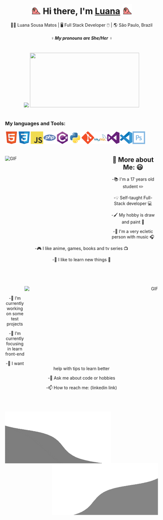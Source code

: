 <div align="center">
   <h1> <img src="https://github.com/LuanaSMatos01/LuanaSMatos01/blob/main/gifs/birb.gif" width="33px"> Hi there, I'm <a href="https://www.youtube.com/watch?v=za3FN2fvXa8">Luana</a> <img src="https://github.com/LuanaSMatos01/LuanaSMatos01/blob/main/gifs/birb.gif" width="33px"> </h1>
</div>

<div align="center">
🙋‍♀️ Luana Sousa Matos | 🖥️ Full Stack Developer 🖱️ | 🌎 São Paulo, Brazil 
</div>
 
<h5 align="center">
   <i>♀️ My pronouns are She/Her ♀️</i>
</h5>
 
<br />

<div align="center">
   <img height="180em" src="https://github-readme-stats.vercel.app/api?username=LuanaSMatos01&show_icons=true&theme=tokyonight&include_all_commits=true&count_private=true">
   <img height="180em" width="360em" src="https://github-readme-stats.vercel.app/api/top-langs/?username=LuanaSMatos01&layout=compact&langs_count=7&theme=tokyonight">
</div>

<br />

<div align="left">
   
<h3> My languages and Tools: </h3>

<p align="center">
      
<a href="https://www.w3schools.com/html/default.asp" target="_blank"> <img align="left" 
src="https://github.com/LuanaSMatos01/LuanaSMatos01/blob/main/icons/html5.svg" alt="HTML5" height='42px'/> </a>
   
<a href="https://www.w3schools.com/css/default.asp" target="_blank"> <img align="left" 
src="https://github.com/LuanaSMatos01/LuanaSMatos01/blob/main/icons/css3.svg" alt="CSS3" height='42px'/> </a>
   
<a href="https://developer.mozilla.org/en-US/docs/Web/JavaScript" target="_blank"> <img align="left" alt="JavaScript" height ="42px" 
src="https://github.com/LuanaSMatos01/LuanaSMatos01/blob/main/icons/javascript.svg"> </a>
   
<a href="https://www.php.net/" target="_blank"> <img align="left" alt="PHP" height ="42px" 
src="https://github.com/LuanaSMatos01/LuanaSMatos01/blob/main/icons/php.svg"> </a>
   
<a href="https://docs.microsoft.com/pt-br/dotnet/csharp/" target="_blank"> <img align="left" alt="csharp" height ="42px" 
src="https://github.com/LuanaSMatos01/LuanaSMatos01/blob/main/icons/csharp.svg"> </a>
   
<a href="https://www.python.org/" target="_blank"> <img align="left" alt="python" height ="42px" 
src="https://github.com/LuanaSMatos01/LuanaSMatos01/blob/main/icons/python.svg"> </a>
   
<a href="https://git-scm.com/" target="_blank"> <img align="left" alt="git" height ="42px" 
src="https://github.com/LuanaSMatos01/LuanaSMatos01/blob/main/icons/tools/git.svg"> </a>
   
<a href="https://www.mysql.com/" target="_blank"> <img align="left" alt="mysql" height ="42px" 
src="https://github.com/LuanaSMatos01/LuanaSMatos01/blob/main/icons/tools/mysql.svg"> </a>
   
<a href="https://visualstudio.microsoft.com/pt-br/" target="_blank"> <img align="left" alt="visualstudio" height ="42px" 
src="https://github.com/LuanaSMatos01/LuanaSMatos01/blob/main/icons/tools/visualstudio.svg"> </a>
   
<a href="https://code.visualstudio.com/" target="_blank"> <img align="left" alt="vscode" height ="42px" 
src="https://github.com/LuanaSMatos01/LuanaSMatos01/blob/main/icons/tools/vscode.svg"> </a>
   
<a href="https://www.adobe.com/br/products/photoshop.html" target="_blank"> <img align="left" alt="photoshop" height ="42px" 
src="https://github.com/LuanaSMatos01/LuanaSMatos01/blob/main/icons/tools/photoshop.svg"> </a>

</p>
</div>

<br /> 
<br /> 
<br /> 

<div align="center">
   
<p align="left">
    <img align="left" height="290px" width="340px" alt="GIF" src="https://github.com/LuanaSMatos01/LuanaSMatos01/blob/main/gifs/nerd.gif" />
</p>  
   
<p align="right">
<h2> 🤔 More about Me: 😃 </h2>

-📚 I'm a 17 years old student ✏️
   
-💡 Self-taught Full-Stack developer 💻
   
-🖌️ My hobby is draw and paint 🎨

-🎵 I'm a very ecletic person with music 🎧
   
-🎮 I like anime, games, books and tv series 📺
 
-🔎 I like to learn new things 📝
  
</p>

</div>
 
<br />
<br />
<br />
 
<div align="center">
   
<p align="right">
    <img align="right" height="260px" width="440px" alt="GIF" src="https://github.com/LuanaSMatos01/LuanaSMatos01/blob/main/gifs/monke.gif" />
</p>   

<br />

<p align="left">
   
-🔭 I’m currently working on some test projects
   
-🌱 I’m currently focusing in learn front-end
   
-🤔 I want help with tips to learn better
   
-💬 Ask me about code or hobbies 
   
-📫 How to reach me: (linkedin link)

</p>
   
</div>
   
<br />
<br />
<br />

<div>
  <img align="left" height="170px" width="350px" alt="GIF" src="https://github.com/LuanaSMatos01/LuanaSMatos01/blob/main/gifs/agif.gif" />
  <img align="right" height="170px" width="350px" alt="GIF" src="https://github.com/LuanaSMatos01/LuanaSMatos01/blob/main/gifs/bgif.gif" />
</div>
